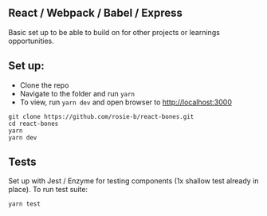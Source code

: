## React / Webpack / Babel / Express

Basic set up to be able to build on for other projects or learnings opportunities.

## Set up:

* Clone the repo
* Navigate to the folder and run ```yarn```
* To view, run ```yarn dev``` and open browser to [http://localhost:3000](http://localhost:3000)

```
git clone https://github.com/rosie-b/react-bones.git
cd react-bones
yarn
yarn dev
```

## Tests

Set up with Jest / Enzyme for testing components (1x shallow test already in place). To run test suite:
```
yarn test
```
